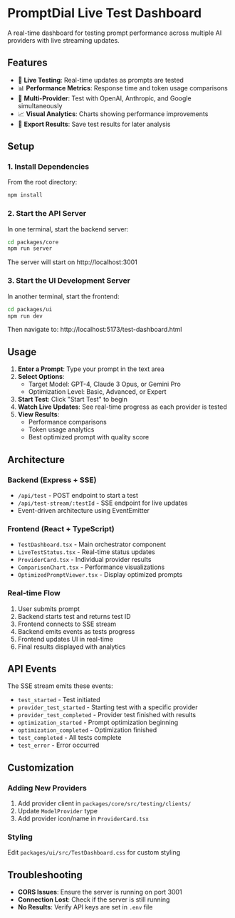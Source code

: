 # PromptDial Live Test Dashboard

A real-time dashboard for testing prompt performance across multiple AI providers with live streaming updates.

## Features

- 🚀 **Live Testing**: Real-time updates as prompts are tested
- 📊 **Performance Metrics**: Response time and token usage comparisons
- 🎯 **Multi-Provider**: Test with OpenAI, Anthropic, and Google simultaneously
- 📈 **Visual Analytics**: Charts showing performance improvements
- 💾 **Export Results**: Save test results for later analysis

## Setup

### 1. Install Dependencies

From the root directory:
```bash
npm install
```

### 2. Start the API Server

In one terminal, start the backend server:
```bash
cd packages/core
npm run server
```

The server will start on http://localhost:3001

### 3. Start the UI Development Server

In another terminal, start the frontend:
```bash
cd packages/ui
npm run dev
```

Then navigate to: http://localhost:5173/test-dashboard.html

## Usage

1. **Enter a Prompt**: Type your prompt in the text area
2. **Select Options**: 
   - Target Model: GPT-4, Claude 3 Opus, or Gemini Pro
   - Optimization Level: Basic, Advanced, or Expert
3. **Start Test**: Click "Start Test" to begin
4. **Watch Live Updates**: See real-time progress as each provider is tested
5. **View Results**: 
   - Performance comparisons
   - Token usage analytics
   - Best optimized prompt with quality score

## Architecture

### Backend (Express + SSE)
- `/api/test` - POST endpoint to start a test
- `/api/test-stream/:testId` - SSE endpoint for live updates
- Event-driven architecture using EventEmitter

### Frontend (React + TypeScript)
- `TestDashboard.tsx` - Main orchestrator component
- `LiveTestStatus.tsx` - Real-time status updates
- `ProviderCard.tsx` - Individual provider results
- `ComparisonChart.tsx` - Performance visualizations
- `OptimizedPromptViewer.tsx` - Display optimized prompts

### Real-time Flow
1. User submits prompt
2. Backend starts test and returns test ID
3. Frontend connects to SSE stream
4. Backend emits events as tests progress
5. Frontend updates UI in real-time
6. Final results displayed with analytics

## API Events

The SSE stream emits these events:

- `test_started` - Test initiated
- `provider_test_started` - Starting test with a specific provider
- `provider_test_completed` - Provider test finished with results
- `optimization_started` - Prompt optimization beginning
- `optimization_completed` - Optimization finished
- `test_completed` - All tests complete
- `test_error` - Error occurred

## Customization

### Adding New Providers
1. Add provider client in `packages/core/src/testing/clients/`
2. Update `ModelProvider` type
3. Add provider icon/name in `ProviderCard.tsx`

### Styling
Edit `packages/ui/src/TestDashboard.css` for custom styling

## Troubleshooting

- **CORS Issues**: Ensure the server is running on port 3001
- **Connection Lost**: Check if the server is still running
- **No Results**: Verify API keys are set in `.env` file